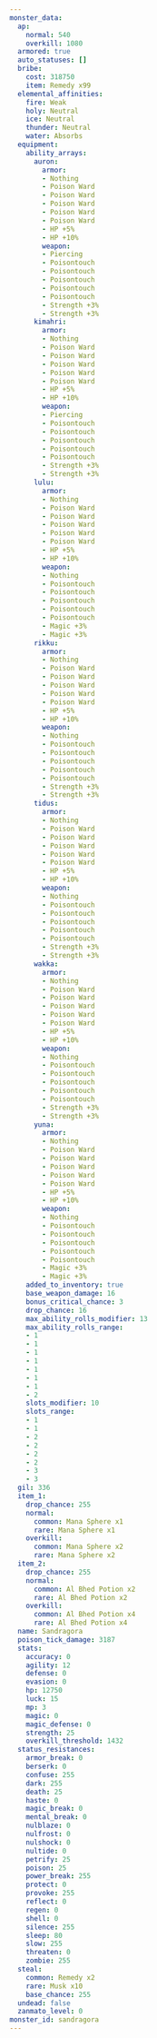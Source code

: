 ```yaml
---
monster_data:
  ap:
    normal: 540
    overkill: 1080
  armored: true
  auto_statuses: []
  bribe:
    cost: 318750
    item: Remedy x99
  elemental_affinities:
    fire: Weak
    holy: Neutral
    ice: Neutral
    thunder: Neutral
    water: Absorbs
  equipment:
    ability_arrays:
      auron:
        armor:
        - Nothing
        - Poison Ward
        - Poison Ward
        - Poison Ward
        - Poison Ward
        - Poison Ward
        - HP +5%
        - HP +10%
        weapon:
        - Piercing
        - Poisontouch
        - Poisontouch
        - Poisontouch
        - Poisontouch
        - Poisontouch
        - Strength +3%
        - Strength +3%
      kimahri:
        armor:
        - Nothing
        - Poison Ward
        - Poison Ward
        - Poison Ward
        - Poison Ward
        - Poison Ward
        - HP +5%
        - HP +10%
        weapon:
        - Piercing
        - Poisontouch
        - Poisontouch
        - Poisontouch
        - Poisontouch
        - Poisontouch
        - Strength +3%
        - Strength +3%
      lulu:
        armor:
        - Nothing
        - Poison Ward
        - Poison Ward
        - Poison Ward
        - Poison Ward
        - Poison Ward
        - HP +5%
        - HP +10%
        weapon:
        - Nothing
        - Poisontouch
        - Poisontouch
        - Poisontouch
        - Poisontouch
        - Poisontouch
        - Magic +3%
        - Magic +3%
      rikku:
        armor:
        - Nothing
        - Poison Ward
        - Poison Ward
        - Poison Ward
        - Poison Ward
        - Poison Ward
        - HP +5%
        - HP +10%
        weapon:
        - Nothing
        - Poisontouch
        - Poisontouch
        - Poisontouch
        - Poisontouch
        - Poisontouch
        - Strength +3%
        - Strength +3%
      tidus:
        armor:
        - Nothing
        - Poison Ward
        - Poison Ward
        - Poison Ward
        - Poison Ward
        - Poison Ward
        - HP +5%
        - HP +10%
        weapon:
        - Nothing
        - Poisontouch
        - Poisontouch
        - Poisontouch
        - Poisontouch
        - Poisontouch
        - Strength +3%
        - Strength +3%
      wakka:
        armor:
        - Nothing
        - Poison Ward
        - Poison Ward
        - Poison Ward
        - Poison Ward
        - Poison Ward
        - HP +5%
        - HP +10%
        weapon:
        - Nothing
        - Poisontouch
        - Poisontouch
        - Poisontouch
        - Poisontouch
        - Poisontouch
        - Strength +3%
        - Strength +3%
      yuna:
        armor:
        - Nothing
        - Poison Ward
        - Poison Ward
        - Poison Ward
        - Poison Ward
        - Poison Ward
        - HP +5%
        - HP +10%
        weapon:
        - Nothing
        - Poisontouch
        - Poisontouch
        - Poisontouch
        - Poisontouch
        - Poisontouch
        - Magic +3%
        - Magic +3%
    added_to_inventory: true
    base_weapon_damage: 16
    bonus_critical_chance: 3
    drop_chance: 16
    max_ability_rolls_modifier: 13
    max_ability_rolls_range:
    - 1
    - 1
    - 1
    - 1
    - 1
    - 1
    - 1
    - 2
    slots_modifier: 10
    slots_range:
    - 1
    - 1
    - 2
    - 2
    - 2
    - 2
    - 3
    - 3
  gil: 336
  item_1:
    drop_chance: 255
    normal:
      common: Mana Sphere x1
      rare: Mana Sphere x1
    overkill:
      common: Mana Sphere x2
      rare: Mana Sphere x2
  item_2:
    drop_chance: 255
    normal:
      common: Al Bhed Potion x2
      rare: Al Bhed Potion x2
    overkill:
      common: Al Bhed Potion x4
      rare: Al Bhed Potion x4
  name: Sandragora
  poison_tick_damage: 3187
  stats:
    accuracy: 0
    agility: 12
    defense: 0
    evasion: 0
    hp: 12750
    luck: 15
    mp: 3
    magic: 0
    magic_defense: 0
    strength: 25
    overkill_threshold: 1432
  status_resistances:
    armor_break: 0
    berserk: 0
    confuse: 255
    dark: 255
    death: 25
    haste: 0
    magic_break: 0
    mental_break: 0
    nulblaze: 0
    nulfrost: 0
    nulshock: 0
    nultide: 0
    petrify: 25
    poison: 25
    power_break: 255
    protect: 0
    provoke: 255
    reflect: 0
    regen: 0
    shell: 0
    silence: 255
    sleep: 80
    slow: 255
    threaten: 0
    zombie: 255
  steal:
    common: Remedy x2
    rare: Musk x10
    base_chance: 255
  undead: false
  zanmato_level: 0
monster_id: sandragora
---
```

